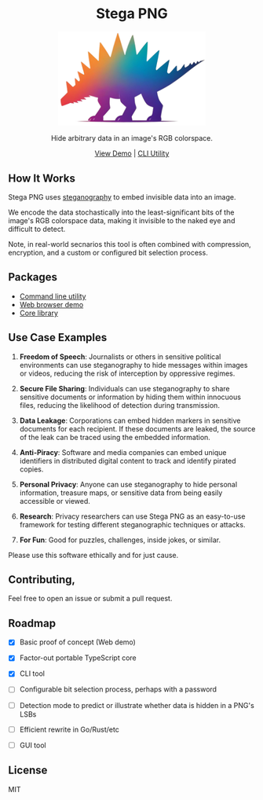 <h1 align="center">Stega PNG</h1>

<p align="center">
  <a href="https://stegapng.netlify.app/">
    <img src="https://github.com/jchook/stega/blob/main/packages/web/public/stega-nobg.png?raw=true" width="300" />
  </a>
</p>

<p align="center">
  Hide arbitrary data in an image's RGB colorspace.
</p>

<p align="center">
  <a href="https://stegapng.netlify.app/">View Demo</a> |
  <a href="https://github.com/jchook/stega/blob/main/packages/cli">CLI Utility</a>
</p>


How It Works
------------

Stega PNG uses [steganography](https://en.wikipedia.org/wiki/Steganography) to embed invisible data into an image.

We encode the data stochastically into the least-significant bits of the image's RGB colorspace data, making it invisible to the naked eye and difficult to detect.

Note, in real-world secnarios this tool is often combined with compression, encryption, and  a custom or configured bit selection process.


Packages
--------

- [Command line utility](./packages/cli/README.md)
- [Web browser demo](./packages/web/README.md)
- [Core library](./packages/core/README.md)


Use Case Examples
-----------------

1. **Freedom of Speech**: Journalists or others in sensitive political environments can use steganography to hide messages within images or videos, reducing the risk of interception by oppressive regimes.

1. **Secure File Sharing**: Individuals can use steganography to share sensitive documents or information by hiding them within innocuous files, reducing the likelihood of detection during transmission.

1. **Data Leakage**: Corporations can embed hidden markers in sensitive documents for each recipient. If these documents are leaked, the source of the leak can be traced using the embedded information.

1. **Anti-Piracy**: Software and media companies can embed unique identifiers in distributed digital content to track and identify pirated copies.

1. **Personal Privacy**: Anyone can use steganography to hide personal information, treasure maps, or sensitive data from being easily accessible or viewed.

1. **Research**: Privacy researchers can use Stega PNG as an easy-to-use framework for testing different steganographic techniques or attacks.

1. **For Fun**: Good for puzzles, challenges, inside jokes, or similar.


Please use this software ethically and for just cause.


Contributing,
------------

Feel free to open an issue or submit a pull request.


Roadmap
-------

- [x] Basic proof of concept (Web demo)
- [x] Factor-out portable TypeScript core
- [x] CLI tool
- [ ] Configurable bit selection process, perhaps with a password
- [ ] Detection mode to predict or illustrate whether data is hidden in a PNG's LSBs
- [ ] Efficient rewrite in Go/Rust/etc
- [ ] GUI tool


License
-------

MIT
